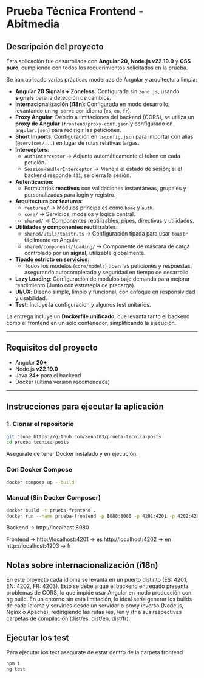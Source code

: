 # Prueba Técnica Frontend - Abitmedia

## Descripción del proyecto

Esta aplicación fue desarrollada con **Angular 20**, **Node.js v22.19.0** y **CSS puro**, cumpliendo con todos los requerimientos solicitados en la prueba.  

Se han aplicado varias prácticas modernas de Angular y arquitectura limpia:

- **Angular 20 Signals + Zoneless**: Configurada sin `zone.js`, usando **signals** para la detección de cambios.
- **Internacionalización (i18n)**: Configurada en modo desarrollo, levantando un `ng serve` por idioma (`es`, `en`, `fr`).  
- **Proxy Angular**: Debido a limitaciones del backend (CORS), se utiliza un **proxy de Angular** (`frontend/proxy-conf.json` y configurado en `angular.json`) para redirigir las peticiones.
- **Short Imports**: Configuración en `tsconfig.json` para importar con alias (`@services/...`) en lugar de rutas relativas largas. 
- **Interceptors**:
  - `AuthInterceptor` → Adjunta automáticamente el token en cada petición.  
  - `SessionHandlerInterceptor` → Maneja el estado de sesión; si el backend responde `401`, se cierra la sesión.  
- **Autenticación**:
  - Formularios **reactivos** con validaciones instantáneas, grupales y personalizadas para login y registro.  
- **Arquitectura por features**:
  - `features/` → Módulos principales como `home` y `auth`.  
  - `core/` → Servicios, modelos y lógica central.  
  - `shared/` → Componentes reutilizables, pipes, directivas y utilidades.  
- **Utilidades y componentes reutilizables**:
  - `shared/utils/toastr.ts` → Configuración tipada para usar `toastr` fácilmente en Angular.  
  - `shared/components/loading/` → Componente de máscara de carga controlado por un **signal**, utilizable globalmente.  
- **Tipado estricto en servicios**:  
  - Todos los modelos (`core/models`) tipan las peticiones y respuestas, asegurando autocompletado y seguridad en tiempo de desarrollo.  
- **Lazy Loading**: Configuración de módulos bajo demanda para mejorar rendimiento (Junto con estrategia de precarga).   
- **UI/UX**: Diseño simple, limpio y funcional, con enfoque en responsividad y usabilidad.  
- **Test**: Incluye la configuracion y algunos test unitarios.

La entrega incluye un **Dockerfile unificado**, que levanta tanto el backend como el frontend en un solo contenedor, simplificando la ejecución.

---

## Requisitos del proyecto

- Angular **20+**
- Node.js **v22.19.0**
- Java **24+** para el backend
- Docker (última versión recomendada)

---

## Instrucciones para ejecutar la aplicación

### 1. Clonar el repositorio

```bash
git clone https://github.com/Sennt03/prueba-tecnica-posts
cd prueba-tecnica-posts
```

Asegúrate de tener Docker instalado y en ejecución:
### Con Docker Compose
```bash
docker compose up --build
```

### Manual (Sin Docker Composer)
```bash
docker build -t prueba-frontend .
docker run --name prueba-frontend -p 8080:8080 -p 4201:4201 -p 4202:4202 -p 4203:4203 prueba-frontend
```

Backend → http://localhost:8080

Frontend → http://localhost:4201 -> es
           http://localhost:4202 -> en
           http://localhost:4203 -> fr


## Notas sobre internacionalización (i18n)

En este proyecto cada idioma se levanta en un puerto distinto (ES: 4201, EN: 4202, FR: 4203).
Esto se debe a que el backend entregado presenta problemas de CORS, lo que impide usar Angular en modo producción con ng build.
En un entorno sin esta limitación, lo ideal sería generar los builds de cada idioma y servirlos desde un servidor o proxy inverso (Node.js, Nginx o Apache), redirigiendo las rutas /es, /en y /fr a sus respectivas carpetas de compilación (dist/es, dist/en, dist/fr).

## Ejecutar los test
Para ejecutar los text asegurate de estar dentro de la carpeta frontend

```bash
npm i
ng test
```